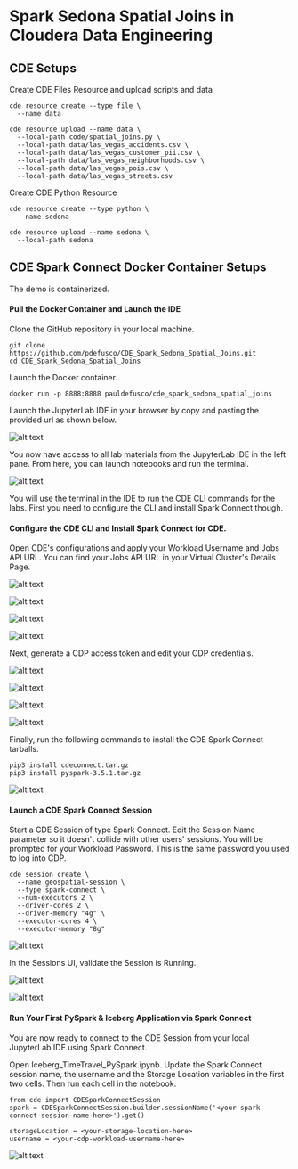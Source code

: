 # Spark Sedona Spatial Joins in Cloudera Data Engineering




## CDE Setups

Create CDE Files Resource and upload scripts and data

```
cde resource create --type file \
  --name data

cde resource upload --name data \
  --local-path code/spatial_joins.py \
  --local-path data/las_vegas_accidents.csv \
  --local-path data/las_vegas_customer_pii.csv \
  --local-path data/las_vegas_neighborhoods.csv \
  --local-path data/las_vegas_pois.csv \
  --local-path data/las_vegas_streets.csv
```

Create CDE Python Resource

```
cde resource create --type python \
  --name sedona

cde resource upload --name sedona \
  --local-path sedona
```

## CDE Spark Connect Docker Container Setups

The demo is containerized.

#### Pull the Docker Container and Launch the IDE

Clone the GitHub repository in your local machine.

```
git clone https://github.com/pdefusco/CDE_Spark_Sedona_Spatial_Joins.git
cd CDE_Spark_Sedona_Spatial_Joins
```

Launch the Docker container.

```
docker run -p 8888:8888 pauldefusco/cde_spark_sedona_spatial_joins
```

Launch the JupyterLab IDE in your browser by copy and pasting the provided url as shown below.

![alt text](../../img/docker-container-launch.png)

You now have access to all lab materials from the JupyterLab IDE in the left pane. From here, you can launch notebooks and run the terminal.

![alt text](../../img/jl-home.png)

You will use the terminal in the IDE to run the CDE CLI commands for the labs. First you need to configure the CLI and install Spark Connect though.

#### Configure the CDE CLI and Install Spark Connect for CDE.

Open CDE's configurations and apply your Workload Username and Jobs API URL. You can find your Jobs API URL in your Virtual Cluster's Details Page.

![alt text](../../img/jobs-api-url-1.png)

![alt text](../../img/jobs-api-url-2.png)

![alt text](../../img/cli-configs-1.png)

![alt text](../../img/cli-configs-2.png)

Next, generate a CDP access token and edit your CDP credentials.

![alt text](../../img/usr-mgt-1.png)

![alt text](../../img/usr-mgt-2.png)

![alt text](../../img/usr-mgt-3.png)

![alt text](../../img/cdp-credentials.png)

Finally, run the following commands to install the CDE Spark Connect tarballs.

```
pip3 install cdeconnect.tar.gz  
pip3 install pyspark-3.5.1.tar.gz
```

![alt text](../../img/install-deps.png)

#### Launch a CDE Spark Connect Session

Start a CDE Session of type Spark Connect. Edit the Session Name parameter so it doesn't collide with other users' sessions. You will be prompted for your Workload Password. This is the same password you used to log into CDP.

```
cde session create \
  --name geospatial-session \
  --type spark-connect \
  --num-executors 2 \
  --driver-cores 2 \
  --driver-memory "4g" \
  --executor-cores 4 \
  --executor-memory "8g"
```

![alt text](../../img/launchsess.png)

In the Sessions UI, validate the Session is Running.

![alt text](../../img/cde_session_validate_1.png)

![alt text](../../img/cde_session_validate_2.png)

#### Run Your First PySpark & Iceberg Application via Spark Connect

You are now ready to connect to the CDE Session from your local JupyterLab IDE using Spark Connect.

Open Iceberg_TimeTravel_PySpark.ipynb. Update the Spark Connect session name, the username and the Storage Location variables in the first two cells. Then run each cell in the notebook.

```
from cde import CDESparkConnectSession
spark = CDESparkConnectSession.builder.sessionName('<your-spark-connect-session-name-here>').get()
```

```
storageLocation = <your-storage-location-here>
username = <your-cdp-workload-username-here>
```

![alt text](../../img/runnotebook-1.png)
